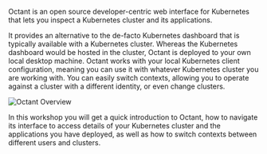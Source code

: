 Octant is an open source developer-centric web interface for Kubernetes that lets you inspect a Kubernetes cluster and its applications.

It provides an alternative to the de-facto Kubernetes dashboard that is typically available with a Kubernetes cluster. Whereas the Kubernetes dashboard would be hosted in the cluster, Octant is deployed to your own local desktop machine. Octant works with your local Kubernetes client configuration, meaning you can use it with whatever Kubernetes cluster you are working with. You can easily switch contexts, allowing you to operate against a cluster with a different identity, or even change clusters.

![Octant Overview](octant-namespace-overview.png)

In this workshop you will get a quick introduction to Octant, how to navigate its interface to access details of your Kubernetes cluster and the applications you have deployed, as well as how to switch contexts between different users and clusters.
